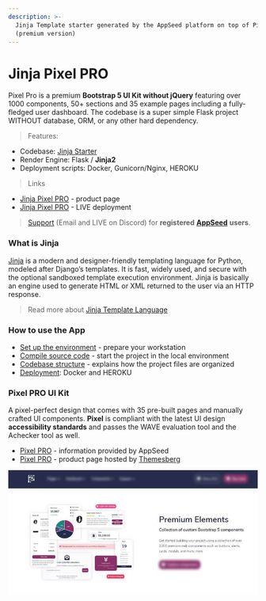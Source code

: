```yaml
---
description: >-
  Jinja Template starter generated by the AppSeed platform on top of Pixel PRO
  (premium version)
---
```


# Jinja Pixel PRO

Pixel Pro is a premium **Bootstrap 5 UI Kit without jQuery** featuring over 1000 components, 50+ sections and 35 example pages including a fully-fledged user dashboard. The codebase is a super simple Flask project WITHOUT database, ORM, or any other hard dependency. &#x20;

> Features:&#x20;

* Codebase: [Jinja Starter](../../boilerplate-code/boilerplate-jinja.md)&#x20;
* Render Engine: Flask / **Jinja2**
* Deployment scripts: Docker, Gunicorn/Nginx, HEROKU

> Links

* [Jinja Pixel PRO](https://appseed.us/jinja-template/jinja-pixel-uikit-pro) - product page
* [Jinja Pixel PRO](https://jinja-pixel-pro.appseed-srv1.com) - LIVE deployment&#x20;

> [Support](https://appseed.us/support) (Email and LIVE on Discord) for **registered** [**AppSeed**](https://appseed.us) **users**.&#x20;



### What is Jinja

[Jinja](https://jinja.palletsprojects.com/en/2.11.x/) is a modern and designer-friendly templating language for Python, modeled after Django’s templates. It is fast, widely used, and secure with the optional sandboxed template execution environment. Jinja is basically an engine used to generate HTML or XML returned to the user via an HTTP response.&#x20;

> Read more about [Jinja Template Language](../../content/what-is/jinja.md)&#x20;



### How to use the App

* [Set up the environment](../../boilerplate-code/boilerplate-jinja.md#environment) - prepare your workstation
* [Compile source code](../../boilerplate-code/boilerplate-jinja.md#build-the-app) - start the project in the local environment
* [Codebase structure](../../boilerplate-code/boilerplate-jinja.md#codebase-structure) - explains how the project files are organized
* [Deployment](../../boilerplate-code/boilerplate-jinja.md#deployment): Docker and HEROKU&#x20;



### Pixel PRO UI Kit

A pixel-perfect design that comes with 35 pre-built pages and manually crafted UI components. **Pixel** is compliant with the latest UI design **accessibility standards** and passes the WAVE evaluation tool and the Achecker tool as well.

* [Pixel PRO](../../content/bootstrap-template/pixel-pro.md) - information provided by AppSeed
* [Pixel PRO](https://themesberg.com/product/ui-kit/pixel-pro-premium-bootstrap-5-ui-kit) - product page hosted by [Themesberg](../../content/partners/themesberg.md)

![Pixel PRO - Premium Bootstrap 5 UI Kit](../../.gitbook/assets/docs-cover-pixel-pro.jpg)
